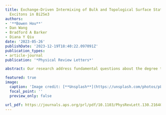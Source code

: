 ```yaml
---
title: Exchange-Driven Intermixing of Bulk and Topological Surface States by Chiral
  Excitons in Bi2Se3
authors:
- '**Bowen Hou**'
- Dan Wang
- Bradford A Barker
- Diana Y Qiu
date: '2023-05-26'
publishDate: '2023-12-19T18:40:22.097091Z'
publication_types:
- article-journal
publication: '*Physical Review Letters*'

abstract: Our research address fundamental questions about the degree to which electron-hole interactions can relax the topological protection of surface states and dipole selection rules for circularly polarized light in TIs by elucidating the complex intermixture of bulk and surface states excited in optical measurements and their coupling to light.

featured: true
image:
  caption: 'Image credit: [**Unsplash**](https://unsplash.com/photos/pLCdAaMFLTE)'
  focal_point: ''
  preview_only: false

url_pdf: https://journals.aps.org/prl/pdf/10.1103/PhysRevLett.130.216402
---
```


